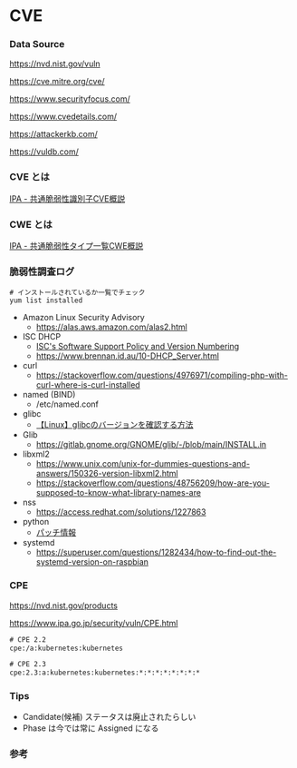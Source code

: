 # CVE

### Data Source

https://nvd.nist.gov/vuln

https://cve.mitre.org/cve/

https://www.securityfocus.com/

https://www.cvedetails.com/

https://attackerkb.com/

https://vuldb.com/

### CVE とは

[IPA - 共通脆弱性識別子CVE概説](https://www.ipa.go.jp/security/vuln/CVE.html)

### CWE とは

[IPA - 共通脆弱性タイプ一覧CWE概説](https://www.ipa.go.jp/security/vuln/CWE.html)

### 脆弱性調査ログ

```
# インストールされているか一覧でチェック
yum list installed
```

- Amazon Linux Security Advisory
  - https://alas.aws.amazon.com/alas2.html
- ISC DHCP
  - [ISC's Software Support Policy and Version Numbering](https://kb.isc.org/docs/aa-00896)
  - https://www.brennan.id.au/10-DHCP_Server.html
- curl
  - https://stackoverflow.com/questions/4976971/compiling-php-with-curl-where-is-curl-installed
- named (BIND)
  - /etc/named.conf
- glibc
  - [【Linux】glibcのバージョンを確認する方法](https://www.softel.co.jp/blogs/tech/archives/5282)
- Glib
  - https://gitlab.gnome.org/GNOME/glib/-/blob/main/INSTALL.in
- libxml2
  - https://www.unix.com/unix-for-dummies-questions-and-answers/150326-version-libxml2.html
  - https://stackoverflow.com/questions/48756209/how-are-you-supposed-to-know-what-library-names-are
- nss
  - https://access.redhat.com/solutions/1227863
- python
  - [パッチ情報](https://www.python.org/downloads/)
- systemd
  - https://superuser.com/questions/1282434/how-to-find-out-the-systemd-version-on-raspbian

### CPE

https://nvd.nist.gov/products

https://www.ipa.go.jp/security/vuln/CPE.html

```txt
# CPE 2.2
cpe:/a:kubernetes:kubernetes

# CPE 2.3
cpe:2.3:a:kubernetes:kubernetes:*:*:*:*:*:*:*:*
```

### Tips

- Candidate(候補) ステータスは廃止されたらしい
- Phase は今では常に Assigned になる

### 参考
